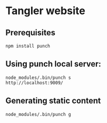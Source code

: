 # Tangler website

## Prerequisites

    npm install punch

## Using punch local server:

    node_modules/.bin/punch s
    http://localhost:9009/

## Generating static content

    node_modules/.bin/punch g


